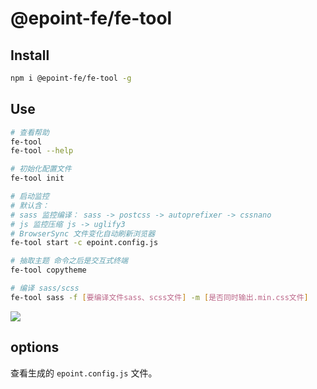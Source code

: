 # @epoint-fe/fe-tool

## Install

```sh
npm i @epoint-fe/fe-tool -g
```

## Use

```sh
# 查看帮助
fe-tool
fe-tool --help

# 初始化配置文件
fe-tool init

# 启动监控
# 默认含：
# sass 监控编译： sass -> postcss -> autoprefixer -> cssnano
# js 监控压缩 js -> uglify3
# BrowserSync 文件变化自动刷新浏览器
fe-tool start -c epoint.config.js

# 抽取主题 命令之后是交互式终端
fe-tool copytheme

# 编译 sass/scss
fe-tool sass -f [要编译文件sass、scss文件] -m [是否同时输出.min.css文件]
```

![](https://qiniu.cdswyda.com/github/fe-tool-demo.gif)

## options

查看生成的 `epoint.config.js` 文件。
